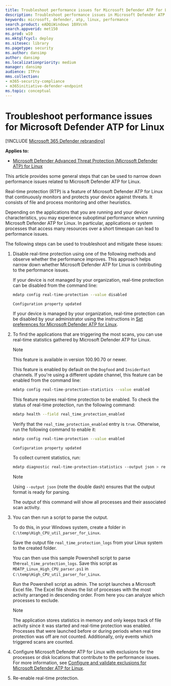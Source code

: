 ```yaml
---
title: Troubleshoot performance issues for Microsoft Defender ATP for Linux
description: Troubleshoot performance issues in Microsoft Defender ATP for Linux.
keywords: microsoft, defender, atp, linux, performance
search.product: eADQiWindows 10XVcnh
search.appverid: met150
ms.prod: w10
ms.mktglfcycl: deploy
ms.sitesec: library
ms.pagetype: security
ms.author: dansimp
author: dansimp
ms.localizationpriority: medium
manager: dansimp
audience: ITPro
mms.collection: 
- m365-security-compliance 
- m365initiative-defender-endpoint 
ms.topic: conceptual
---
```


# Troubleshoot performance issues for Microsoft Defender ATP for Linux

[!INCLUDE [Microsoft 365 Defender rebranding](../../includes/microsoft-defender.md)]


**Applies to:**

- [Microsoft Defender Advanced Threat Protection (Microsoft Defender ATP) for Linux](microsoft-defender-atp-linux.md)

This article provides some general steps that can be used to narrow down performance issues related to Microsoft Defender ATP for Linux.

Real-time protection (RTP) is a feature of Microsoft Defender ATP for Linux that continuously monitors and protects your device against threats. It consists of file and process monitoring and other heuristics.

Depending on the applications that you are running and your device characteristics, you may experience suboptimal performance when running Microsoft Defender ATP for Linux. In particular, applications or system processes that access many resources over a short timespan can lead to performance issues.

The following steps can be used to troubleshoot and mitigate these issues:

1. Disable real-time protection using one of the following methods and observe whether the performance improves. This approach helps narrow down whether Microsoft Defender ATP for Linux is contributing to the performance issues.

    If your device is not managed by your organization, real-time protection can be disabled from the command line:

    ```bash
    mdatp config real-time-protection --value disabled
    ```
    ```Output
    Configuration property updated
    ```

    If your device is managed by your organization, real-time protection can be disabled by your administrator using the instructions in [Set preferences for Microsoft Defender ATP for Linux](linux-preferences.md).

2. To find the applications that are triggering the most scans, you can use real-time statistics gathered by Microsoft Defender ATP for Linux. 

    > [!NOTE]
    > This feature is available in version 100.90.70 or newer.

    This feature is enabled by default on the `Dogfood` and `InsiderFast` channels. If you're using a different update channel, this feature can be enabled from the command line:
 
    ```bash
    mdatp config real-time-protection-statistics --value enabled
    ```

    This feature requires real-time protection to be enabled. To check the status of real-time protection, run the following command:

    ```bash
    mdatp health --field real_time_protection_enabled
    ```

    Verify that the `real_time_protection_enabled` entry is `true`. Otherwise, run the following command to enable it:

    ```bash
    mdatp config real-time-protection --value enabled
    ```
    ```Output
    Configuration property updated
    ```

    To collect current statistics, run:

    ```bash
    mdatp diagnostic real-time-protection-statistics --output json > real_time_protection_logs
    ```
    > [!NOTE]
    > Using ```--output json``` (note the double dash) ensures that the output format is ready for parsing.

    The output of this command will show all processes and their associated scan activity. 

3. You can then run a script to parse the output.
    
    To do this, in your Windows system, create a folder in ```C:\temp\High_CPU_util_parser_for_Linux```. 

    Save the output file ```real_time_protection_logs``` from your Linux system to the created folder.

    You can then use this sample Powershell script to parse the```real_time_protection_logs```. Save this script as ```MDATP_Linux_High_CPU_parser.ps1``` in ```C:\temp\High_CPU_util_parser_for_Linux```. 

    Run the Powershell script as admin. The script launches a Microsoft Excel file. The Excel file shows the list of processes with the most activity arranged in descending order. From here you can analyze which processes to exclude. 
    
    > [!NOTE]
    > The application stores statistics in memory and only keeps track of file activity since it was started and real-time protection was enabled. Processes that were launched before or during periods when real time protection was off are not counted. Additionally, only events which triggered scans are counted.

4. Configure Microsoft Defender ATP for Linux with exclusions for the processes or disk locations that contribute to the performance issues. For more information, see [Configure and validate exclusions for Microsoft Defender ATP for Linux](linux-exclusions.md).    

5. Re-enable real-time protection.

  
